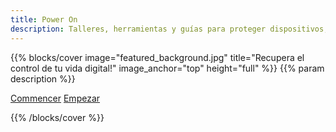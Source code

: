 ```yaml
---
title: Power On
description: Talleres, herramientas y guías para proteger dispositivos, evadir vigilancia y reconstruir autonomía — especialmente para sobrevivientes de abuso tecnológico. Código abierto. Multilingüe. Construido por la comunidad.
---
```


{{% blocks/cover image="featured_background.jpg" title="Recupera el control de tu vida digital!" image_anchor="top" height="full" %}}
{{% param description %}}

<a class="btn btn-lg btn-secondary" href="docs/guias/">Commencer</a>
<a class="btn btn-lg btn-success me-3" href="acerca-de/">Empezar</a>

{{% /blocks/cover %}}